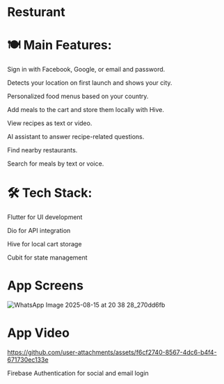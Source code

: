 # Resturant

# 🍽 Main Features:

Sign in with Facebook, Google, or email and password.

Detects your location on first launch and shows your city.

Personalized food menus based on your country.

Add meals to the cart and store them locally with Hive.

View recipes as text or video.

AI assistant to answer recipe-related questions.

Find nearby restaurants.

Search for meals by text or voice.

# 🛠 Tech Stack:

Flutter for UI development

Dio for API integration

Hive for local cart storage

Cubit for state management

# App Screens
![WhatsApp Image 2025-08-15 at 20 38 28_270dd6fb](https://github.com/user-attachments/assets/c765a367-2baa-411d-8a04-a3ea7b4a738b)

# App Video
https://github.com/user-attachments/assets/f6cf2740-8567-4dc6-b4f4-671730ec133e


Firebase Authentication for social and email login

